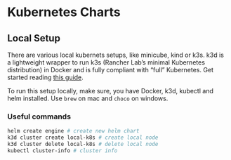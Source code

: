 # Kubernetes Charts

## Local Setup
There are various local kubernets setups, like minicube, kind or k3s. k3d is a lightweight wrapper to run k3s (Rancher Lab’s minimal Kubernetes distribution) in Docker and is fully compliant with “full” Kubernetes. Get started reading [this guide](https://medium.com/@munza/local-kubernetes-with-k3d-helm-dashboard-6510d906431b).

To run this setup locally, make sure, you have Docker, k3d, kubectl and helm installed. Use `brew` on mac and `choco` on windows.

### Useful commands
``` bash
helm create engine # create new helm chart
k3d cluster create local-k8s # create local node
k3d cluster delete local-k8s # delete local node
kubectl cluster-info # cluster info
```
